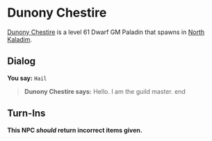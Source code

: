 # Dunony Chestire



[Dunony Chestire](/npc/67027) is a level 61 Dwarf GM Paladin that spawns in [North Kaladim](/zone/67).



## Dialog

**You say:** `Hail`



>**Dunony Chestire says:** Hello. I am the guild master.
end



## Turn-Ins



**This NPC *should* return incorrect items given.**





